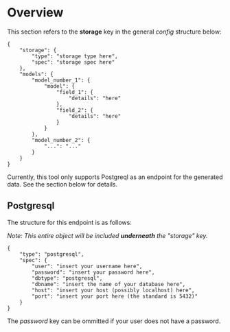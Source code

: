 # Overview

This section refers to the **storage** key in the general *config* structure below:

    {
        "storage": {
            "type": "storage type here",
            "spec": "storage spec here"
        },
        "models": {
            "model_number_1": {
                "model": {
                    "field_1": {
                        "details": "here"
                    },
                    "field_2": {
                        "details": "here"
                    }
                }
            },
            "model_number_2": {
                "...": "..."
            }
        }
    }

Currently, this tool only supports Postgreql as an endpoint for the generated data. See the section below for details.


## Postgresql

The structure for this endpoint is as follows:

*Note: This entire object will be included **underneath** the "storage" key.*

    {
        "type": "postgresql",
        "spec": {
            "user": "insert your username here",
            "password": "insert your password here",
            "dbtype": "postgresql",
            "dbname": "insert the name of your database here",
            "host": "insert your host (possibly localhost) here",
            "port": "insert your port here (the standard is 5432)"
        }
    }

The *password* key can be ommitted if your user does not have a password.

